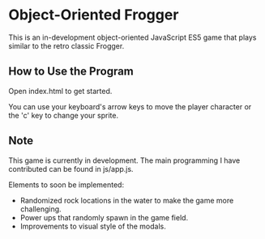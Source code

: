 # Object-Oriented Frogger
This is an in-development object-oriented JavaScript ES5 game that plays similar to the retro classic Frogger.

## How to Use the Program
Open index.html to get started.

You can use your keyboard's arrow keys to move the player character or the 'c' key to change your sprite.

## Note
This game is currently in development. The main programming I have contributed can be found in js/app.js.

Elements to soon be implemented:

* Randomized rock locations in the water to make the game more challenging.
* Power ups that randomly spawn in the game field.
* Improvements to visual style of the modals.
